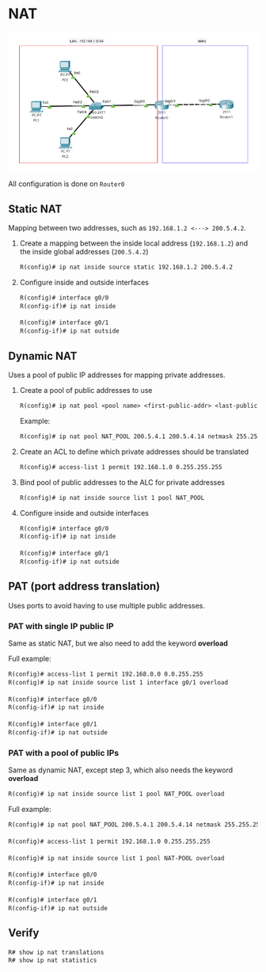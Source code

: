 # NAT

![](img/NAT.png)

All configuration is done on `Router0`

## Static NAT

Mapping between two addresses, such as `192.168.1.2 <---> 200.5.4.2`.

1. Create a mapping between the inside local address (`192.168.1.2`) and the inside global addresses (`200.5.4.2`)

    ```txt
    R(config)# ip nat inside source static 192.168.1.2 200.5.4.2
    ```

2. Configure inside and outside interfaces

    ```txt
    R(config)# interface g0/0
    R(config-if)# ip nat inside

    R(config)# interface g0/1
    R(config-if)# ip nat outside
    ```

## Dynamic NAT

Uses a pool of public IP addresses for mapping private addresses.

1. Create a pool of public addresses to use

    ```txt
    R(config)# ip nat pool <pool name> <first-public-addr> <last-public-addr> netmask <mask>
    ```

    Example:

    ```txt
    R(config)# ip nat pool NAT_POOL 200.5.4.1 200.5.4.14 netmask 255.255.255.240
    ```

2. Create an ACL to define which private addresses should be translated

    ```txt
    R(config)# access-list 1 permit 192.168.1.0 0.255.255.255
    ```

3. Bind pool of public addresses to the ALC for private addresses

    ```txt
    R(config)# ip nat inside source list 1 pool NAT_POOL
    ```

4. Configure inside and outside interfaces

    ```txt
    R(config)# interface g0/0
    R(config-if)# ip nat inside

    R(config)# interface g0/1
    R(config-if)# ip nat outside
    ```

## PAT (port address translation)

Uses ports to avoid having to use multiple public addresses.

### PAT with single IP public IP

Same as static NAT, but we also need to add the keyword **overload**

Full example:

```txt
R(config)# access-list 1 permit 192.168.0.0 0.0.255.255
R(config)# ip nat inside source list 1 interface g0/1 overload

R(config)# interface g0/0
R(config-if)# ip nat inside

R(config)# interface g0/1
R(config-if)# ip nat outside
```

### PAT with a pool of public IPs

Same as dynamic NAT, except step 3, which also needs the keyword **overload**

```txt
R(config)# ip nat inside source list 1 pool NAT_POOL overload
```

Full example:

```txt
R(config)# ip nat pool NAT_POOL 200.5.4.1 200.5.4.14 netmask 255.255.255.240

R(config)# access-list 1 permit 192.168.1.0 0.255.255.255

R(config)# ip nat inside source list 1 pool NAT-POOL overload

R(config)# interface g0/0
R(config-if)# ip nat inside

R(config)# interface g0/1
R(config-if)# ip nat outside
```

## Verify

```txt
R# show ip nat translations
R# show ip nat statistics
```
